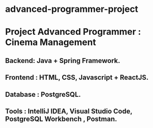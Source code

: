 # advanced-programmer-project
# Project Advanced Programmer : Cinema Management 
## Backend: Java + Spring Framework.
## Frontend : HTML, CSS, Javascript + ReactJS.
## Database : PostgreSQL.
## Tools : IntelliJ IDEA, Visual Studio Code, PostgreSQL Workbench , Postman.

